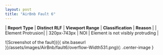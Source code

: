 ```yaml
---
layout: post
title: "AirBnb Fault 6"
---
```

| **Report Type** | **Distinct RLF** | **Viewport Range** | **Classification** | **Reason** |
| Element Protrusion|  | 320px-743px | NOI | Element is not visibly protruding | 

![Screenshot of the fault]({{ site.baseurl }}/assets/images/AirBnb/fault6/overflow-Width531.png){: .center-image }
